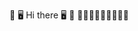 💾 🖥️ Hi there 🖥️ 💾
👑👑👑👑👑👑👑👑👑
<!--
**kingkashka/kingkashka** is a ✨ _special_ ✨ repository because its `README.md` (this file) appears on your GitHub profile.
As a Fullstack Software Developer, I've demonstrated proficiency in delivering top-notch results whether working independently or as part of a team. Before transitioning to software development, I served as an air traffic controller for the United States Army, where I oversaw airspace management in dynamic tactical environments, honing my aptitude for critical thinking. This same fervor for problem-solving fuels my enthusiasm for software development. I committed over 1,000 hours to a rigorous coding bootcamp, specializing in JavaScript, React, and Node.js. Now, I'm eager to leverage these skills and passions in a challenging role within a collaborative development team, dedicated to crafting high-quality, user-friendly front-end applications.

Languages: HTML, CSS, JavaScript, Python 
Frameworks: Node.js, Express.JS
Libraries: React
Databases: MongoDB
Authorization: Bcrypt
CI/CD: GIT, GitHub
👀 View my portfolio here: [Portfolio](https://personalportfolio2.onrender.com/)

📝 Check my resume out here: [Jason's Resume](https://docs.google.com/document/d/1UULFhl4nuR4RNcjxKJlXZs6ToZORQV5zt_r_Cs44GTs/pub)

💬 Message me here: [Linkedin](https://www.linkedin.com/in/thebelovednicholaskeyes/)

📫 Reach me via email: [Nicholas Keyes](mailto:keyes.nicholas2017@gmail.com)

📲 Call Me here: (512) 456-7890


![Kingkashka's github stats](https://github-readme-stats.vercel.app/api?username=kingkashka&show_icons=true&theme=dark)
[![Top Langs](https://github-readme-stats.vercel.app/api/top-langs/?username=kingkashka&layout=compact)](https://github.com/kingkashka/github-readme-stats)
- 🔭 I’m currently working on ...
- 🌱 I’m currently learning ...
- 👯 I’m looking to collaborate on ...
- 🤔 I’m looking for help with ...
- 💬 Ask me about ...
- 📫 How to reach me: ...
- 😄 Pronouns: ...
- ⚡ Fun fact: ...
-->
